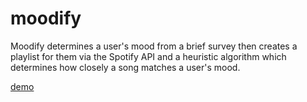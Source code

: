 # moodify

Moodify determines a user's mood from a brief survey then creates a playlist for them via the Spotify API and a heuristic algorithm which determines how closely a song matches a user's mood.

[demo](https://youtu.be/5507EPwSbqQ)
